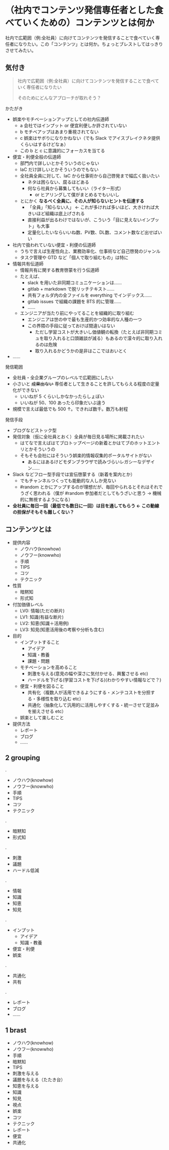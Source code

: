 # （社内でコンテンツ発信専任者とした食べていくための）コンテンツとは何か
社内で広範囲（例:全社員）に向けてコンテンツを発信することで食べていく専任者になりたい。この「コンテンツ」とは何か。ちょっとブレストしてはっきりさせてみたい。

## 気付き
> 社内で広範囲（例:全社員）に向けてコンテンツを発信することで食べていく専任者になりたい
> 
> そのためにどんなアプローチが取れそう？

かたがき

- 娯楽やモチベーションアップとしての社内伝道師
  - a 会社ではインプット or 便宜利便しか許されていない
  - b モチベアップはあまり重視されてない
  - c 娯楽はサボりになりかねない（でも Slack でアイスブレイクネタ提供くらいはするけどなぁ）
  - この b と c に意識的にフォーカスを当てる
- 便宜・利便全般の伝道師
  - 部門内で詳しいとかそういうのじゃない
  - IaC だけ詳しいとかそういうのでもない
  - 全社員全員に対して、IaC から仕事術から自己啓発まで幅広く扱いたい
    - ネタは困らない、腐るほどある
    - 何なら社員から募集してもいい（ライター形式）
      - or ヒアリングして僕がまとめるでもいいし
  - とにかく **なるべく全員に、その人が知らないヒントを伝達する**
    - 「全員」「知らない人」 ← これが多ければ多いほど、大きければ大きいほど組織は底上げされる
    - 直接利益が出るわけではないが、こういう「目に見えないインプット」も大事
    - 定量化したいならいいね数、PV数、DL数、コメント数など出せばいい
- 社内で扱われていない便宜・利便の伝道師
  - うちで言えば生産性向上、業務効率化、仕事術など自己啓発のジャンル
  - タスク管理や GTD など「個人で取り組むもの」は特に
- 情報共有伝道師
  - 情報共有に関する教育啓蒙を行う伝道師
  - たとえば、
    - slack を用いた非同期コミュニケーションは……
    - gitlab + markdown で脱リッチテキスト……
    - 共有フォルダ内の全ファイルを everything でインデックス……
    - gitlab issues で組織の課題を BTS 的に管理……
    - ……
  - エンジニアが当たり前にやってることを組織的に取り組む
    - エンジニアは世の中で最も生産的かつ効率的な人種の一つ
    - この界隈の手段に従っておけば間違いはない
      - ただし学習コストが大きいし価値観の転換（たとえば非同期コミュを取り入れると口頭雑談が減る）もあるので濛々的に取り入れるのは危険
      - 取り入れるかどうかの是非はここではおいとく
- ……

発信範囲

- 全社員・全企業グループのレベルで広範囲にしたい
- 小さいと ~~成果出ない~~ 専任者として生きることを許してもらえる程度の定量化ができない
  - いいねが 5 くらいしかなかったらしょぼい
  - いいねが 50、100 あったら印象だいぶ違う
- 規模で言えば最低でも 500 ↑。できれば数千。数万も射程

発信手段

- ブログなどストック型
- 発信対象（仮に全社員とおく）全員が毎日見る場所に掲載されたい
  - はてなで言えばはてブロトップページの新着とかはてブのホットエントリとかそういうの
  - そもそも会社にはそういう娯楽的情報収集的ポータルサイトがない
    - あるにはあるけどモダンブラウザで読みづらいレガシーなデザイン……
- Slack などフロー型手段では宣伝啓蒙する（新着を案内とか）
  - でもチャンネルつくっても能動的な人しか見ない
  - #random とかにアップするのが理想だが、毎回やられるとそれはそれでうざく思われる（僕が #random 参加者だとしてもうざいと思う → 機械的に無視するようになる）
- **全社員に毎日一回（最低でも数日に一回）は目を通してもらう ← この動線の担保がそもそも難しくない？**

## コンテンツとは
- 提供内容
  - ノウハウ(knowhow)
  - ノウフー(knowwho)
  - 手順
  - TIPS
  - コツ
  - テクニック
- 性質
  - 暗黙知
  - 形式知
- 付加価値レベル
  - LV0: 情報(ただの断片)
  - LV1: 知識(有益な断片)
  - LV2: 知恵(知識＋活用例)
  - LV3: 知見(知恵活用後の考察や分析も含む)
- 目的
  - インプットすること
    - アイデア
    - 知識・教養
    - 課題・問題
  - モチベーションを高めること
    - 刺激を与える(意見の幅や深さに気付かせる、興奮させる etc)
    - ハードルを下げる(学習コストを下げる)(わかりやすい情報などで？)
  - 便宜・利便を図ること
    - 共有化（複数人が活用できるようにする・メンテコストを分担する・多様性を取り込む etc）
    - 共通化（抽象化して汎用的に活用しやすくする・統一させて足並みを揃えさせる etc）
  - 娯楽として楽しむこと
- 提供方法
  - レポート
  - ブログ
  - ……

## 2 grouping
.

- ノウハウ(knowhow)
- ノウフー(knowwho)
- 手順
- TIPS
- コツ
- テクニック

.

- 暗黙知
- 形式知

.

- 刺激
- 議題
- ハードル低減

.
- 情報
- 知識
- 知恵
- 知見

.

- インプット
  - アイデア
  - 知識・教養
- 便宜・利便
- 娯楽

.

- 共通化
- 共有

.

- レポート
- ブログ
- ……

## 1 brast
- ノウハウ(knowhow)
- ノウフー(knowwho)
- 手順
- 暗黙知
- TIPS
- 刺激を与える
- 議題を与える（たたき台）
- 知恵を与える
- 知識
- 知見
- 視点
- 娯楽
- コツ
- テクニック
- レポート
- 便宜
- 共通化
